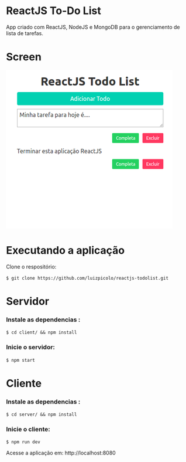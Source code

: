 # ReactJS To-Do List

App criado com ReactJS, NodeJS e MongoDB para o gerenciamento de lista de tarefas.

# Screen

![todolist](https://raw.githubusercontent.com/luizpicolo/reactjs-todolist/master/images/screen.png)

# Executando a aplicação

Clone o respositório:

    $ git clone https://github.com/luizpicolo/reactjs-todolist.git

# Servidor

### Instale as dependencias :

    $ cd client/ && npm install

### Inicie o servidor:

    $ npm start

# Cliente

### Instale as dependencias :

    $ cd server/ && npm install

### Inicie o cliente:

    $ npm run dev

Acesse a aplicação em: http://localhost:8080
